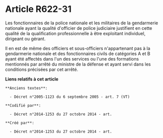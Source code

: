 # Article R622-31

Les fonctionnaires de la police nationale et les militaires de la gendarmerie nationale ayant la qualité d'officier de police
judiciaire justifient en cette qualité de la qualification professionnelle à être exploitant individuel, dirigeant ou gérant.

Il en est de même des officiers et sous-officiers n'appartenant pas à la gendarmerie nationale et des fonctionnaires civils
de catégories A et B ayant été affectés dans l'un des services ou l'une des formations mentionnés par arrêté du ministre de
la défense et ayant servi dans les conditions précisées par cet arrêté.

**Liens relatifs à cet article**

	**Anciens textes**:

	  - Décret n°2005-1123 du 6 septembre 2005 - art. 7 (VT)

	**Codifié par**:

	  - Décret n°2014-1253 du 27 octobre 2014 - art.

	**Créé par**:

	  - Décret n°2014-1253 du 27 octobre 2014 - art.
